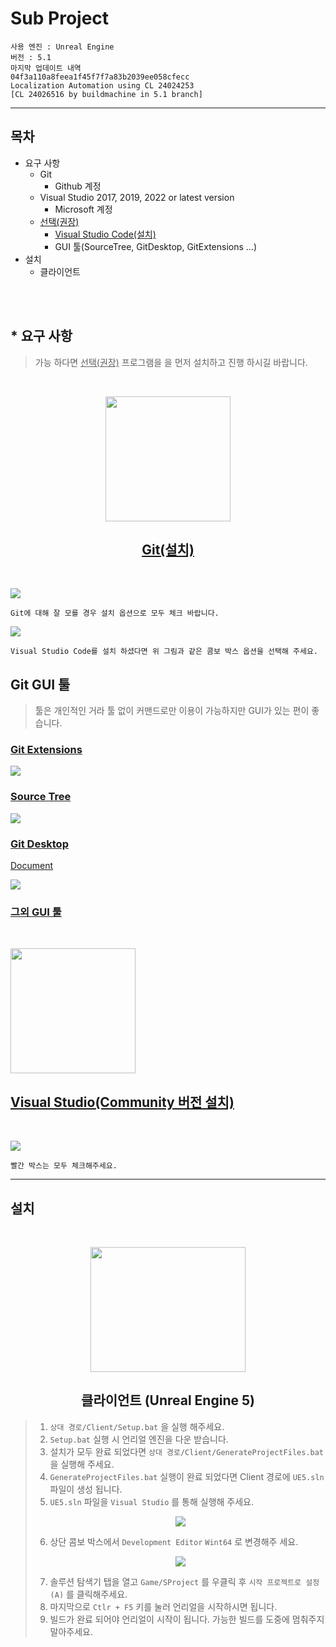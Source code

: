 Sub Project
======================
```
사용 엔진 : Unreal Engine
버전 : 5.1
마지막 업데이트 내역
04f3a110a8feea1f45f7f7a83b2039ee058cfecc
Localization Automation using CL 24024253
[CL 24026516 by buildmachine in 5.1 branch]
```
---
## 목차
- 요구 사항
    - Git
        - Github 계정
    - Visual Studio 2017, 2019, 2022 or latest version
        - Microsoft 계정
    - <U>선택(권장)</U>
        - [Visual Studio Code(설치)](https://code.visualstudio.com/download)
        - GUI 툴(SourceTree, GitDesktop, GitExtensions ...)
- 설치
    - 클라이언트

<br/><br/>

## * 요구 사항
> 가능 하다면 <U>선택(권장)</U> 프로그램을 을 먼저 설치하고 진행 하시길 바랍니다.

<br/>

<div style = "text-align:center";>

<img src="./Resources/git_logo.png" width="200px" height="200px"></img>

## [Git(설치)](https://git-scm.com/download/win)

</div>

<br/>

<img src="./Resources\Git-2.39.2-64-bit.tmp_lM2JTvTslx.png"></img>
```
Git에 대해 잘 모를 경우 설치 옵션으로 모두 체크 바랍니다.
```

<img src="./Resources\Git-2.39.2-64-bit.tmp_tsS2ORnw4O.png"></img>
```
Visual Studio Code를 설치 하셨다면 위 그림과 같은 콤보 박스 옵션을 선택해 주세요.
```

## Git GUI 툴
> 툴은 개인적인 거라 툴 없이 커맨드로만 이용이 가능하지만
> GUI가 있는 편이 좋습니다.

### [Git Extensions](https://github.com/gitextensions/gitextensions/releases/)
<img src="./Resources\GitExtensions_Jp5voCAT0b.png"></img>

### [Source Tree](https://www.sourcetreeapp.com/enterprise)
<img src="./Resources\image2018-6-7_15-46-10.png"></img>

### [Git Desktop]()
[Document](https://docs.github.com/ko/desktop/installing-and-configuring-github-desktop/installing-and-authenticating-to-github-desktop/setting-up-github-desktop)

<img src="./Resources\github-desktop-screenshot-windows.png"></img>

### [그외 GUI 툴](https://git-scm.com/downloads/guis)

<br/>

<img src="./Resources\visualstudiologo.png" width="200px" height="200px"></img>
## [Visual Studio(Community 버전 설치)](https://visualstudio.microsoft.com/ko/thank-you-downloading-visual-studio/?sku=Community&channel=Release&version=VS2022&source=VSLandingPage&cid=2030&passive=false)

<br/>

<img src="./Resources\iDUkeFFiOo.png"></img>
```
빨간 박스는 모두 체크해주세요.
```

---
## 설치

<br/>

<div style = "text-align:center";>

<img src="./Resources\ue-logo-stacked-unreal-engine-w-677x545-fac11de0943f.png" width="248px" height="200px"></img>

## 클라이언트 (Unreal Engine 5)

</div>

> 1. ```상대 경로/Client/Setup.bat``` 을 실행 해주세요.
> 2. `Setup.bat` 실행 시 언리얼 엔진을 다운 받습니다.
> 3. 설치가 모두 완료 되었다면 ```상대 경로/Client/GenerateProjectFiles.bat``` 을 실행해 주세요.
> 4. `GenerateProjectFiles.bat` 실행이 완료 되었다면 Client 경로에 `UE5.sln` 파일이 생성 됩니다.
> 5. `UE5.sln` 파일을 `Visual Studio` 를 통해 실행해 주세요.
>
> <div style = "text-align:center";> 
> <img src="./Resources\XNSTUbBYiJ.png"></img>
> </div>
>
> 6. 상단 콤보 박스에서 `Development Editor` `Wint64` 로 변경해주 세요.
>
> <div style = "text-align:center";>
> <img src="./Resources\g4LeScfWuX.png"></img>
> </div>
>
> 7. 솔루션 탐색기 탭을 열고 `Game/SProject` 를 우클릭 후 `시작 프로젝트로 설정(A)` 를 클릭해주세요.
> 8. 마지막으로 `Ctlr + F5` 키를 눌러 언리얼을 시작하시면 됩니다.
> 9. 빌드가 완료 되어야 언리얼이 시작이 됩니다. 가능한 빌드를 도중에 멈춰주지 말아주세요.

